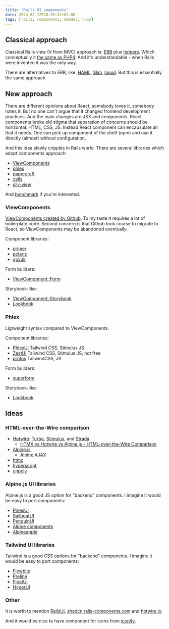 ```yaml
---
title: "Rails UI components"
date: 2024-07-12T10:39:31+02:00
tags: [rails, components, webdev, ruby]
---
```


## Classical approach

Classical Rails view (V from MVC) approach is: [ERB](https://docs.ruby-lang.org/en/master/ERB.html) plus [helpers](https://guides.rubyonrails.org/action_view_overview.html#helpers). Which conceptually it [the same as PHP4](https://www.sitepoint.com/introduction-to-cells-a-better-view-layer-for-rails/#railsviewsphp4). And it's understandable - when Rails were invented it was the only way.

There are alternatives to ERB, like: [HAML](https://haml.info/), [Slim](https://slim-template.github.io/), [liquid](https://github.com/Shopify/liquid). But this is essentially the same approach

## New approach

There are different opinions about React, somebody loves it, somebody hates it. But no one can't argue that it changed frontend development practices. And the main changes are JSX and components. React components broke old stigma that separation of concerns should be horizontal: HTML, CSS, JS. Instead React component can encapsulate all that it needs. One can pick up component of the shelf (npm) and use it directly (almost) without configuration.

And this idea slowly cripples in Rails world. There are several libraries which adopt components approach:

- [ViewComponents](https://github.com/ViewComponent/view_component)
- [phlex](https://github.com/phlex-ruby/phlex-rails)
- [papercraft](https://github.com/digital-fabric/papercraft)
- [cells](https://github.com/trailblazer/cells)
- [dry-view](https://github.com/dry-rb/dry-view)

And [benchmark](https://github.com/KonnorRogers/view-layer-benchmarks) if you're interested.

### ViewComponents

[ViewComponents created by Github](https://github.blog/2020-12-15-encapsulating-ruby-on-rails-views/). To my taste it requires a lot of boilerplate code. Second concern is that Github took course to migrate to React, so ViewComponents may be abandoned eventually.

Component libraries:

- [primer](https://github.com/primer/view_components)
- [polaris](https://github.com/baoagency/polaris_view_components)
- [govuk](https://govuk-components.netlify.app/introduction/using-components/)

Form builders:

- [ViewComponent::Form](https://github.com/pantographe/view_component-form)

Storybook-like:

- [ViewComponent::Storybook](https://github.com/jonspalmer/view_component-storybook)
- [Lookbook](https://lookbook.build/guide/components/view_component)

### Phlex

Ligtweight syntax compared to ViewComponents.

Component libraries:

- [PhlexUI](https://phlexui.com/) Tailwind CSS, Stimulus JS
- [ZestUI](https://zestui.com/) Tailwind CSS, Stimulus JS, not free
- [protos](https://github.com/inhouse-work/protos) TailwindCSS, JS

Form builders:

- [superform](https://github.com/rubymonolith/superform)

Storybook-like:

- [Lookbook](https://lookbook.build/guide/components/phlex)

## Ideas

### HTML-over-the-Wire comparison

- [Hotwire](https://hotwired.dev/): [Turbo](https://turbo.hotwired.dev/), [Stimulus](https://stimulus.hotwired.dev/), and [Strada](https://strada.hotwired.dev/)
  - [HTMX vs Hotwire vs Alpine.js - HTML-over-the-Wire Comparison](https://brokeartisan.com/blog/htmx-vs-hotwire-vs-alpine-js-html-over-the-wire-comparison)
- [Alpine.js](https://alpinejs.dev/)
  - [Alpine AJAX](https://alpine-ajax.js.org/comparisons/)
- [htmx](https://htmx.org/)
- [hyperscript](https://hyperscript.org/)
- [unpoly](https://unpoly.com/)

### Alpine.js UI libraries

Alpine.js is a good JS option for "backend" components. I imagine it would be easy to port components:

- [PinesUI](https://devdojo.com/pines)
- [SailboatUI](https://sailboatui.com/)
- [PenguinUI](https://www.penguinui.com/)
- [Alpine components](https://alpinejs.dev/components)
- [Alpineapple](https://alpineapple.netlify.app/)

### Tailwind UI libraries

Tailwind is a good CSS options for "backend" components. I imagine it would be easy to port components:

- [Flowbite](https://flowbite.com/docs/getting-started/rails/)
- [Preline](https://preline.co/)
- [FloatUI](https://floatui.com/components)
- [HyperUI](https://www.hyperui.dev/)

### Other

It is worth to mention [RailsUI](https://railsui.com/), [shadcn.rails-components.com](https://shadcn.rails-components.com/) and [hotwire.io](https://hotwire.io/ecosystem).

And it would be nice to have component for icons from [iconify](https://iconify.design/).
